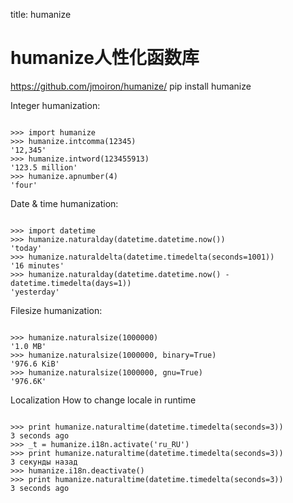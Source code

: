 title: humanize 

#  humanize人性化函数库 
https://github.com/jmoiron/humanize/
pip install humanize

Integer humanization:
```

>>> import humanize
>>> humanize.intcomma(12345)
'12,345'
>>> humanize.intword(123455913)
'123.5 million'
>>> humanize.apnumber(4)
'four'

```
Date & time humanization:
```

>>> import datetime
>>> humanize.naturalday(datetime.datetime.now())
'today'
>>> humanize.naturaldelta(datetime.timedelta(seconds=1001))
'16 minutes'
>>> humanize.naturalday(datetime.datetime.now() - datetime.timedelta(days=1))
'yesterday'

```
Filesize humanization:
```

>>> humanize.naturalsize(1000000)
'1.0 MB'
>>> humanize.naturalsize(1000000, binary=True)
'976.6 KiB'
>>> humanize.naturalsize(1000000, gnu=True)
'976.6K'

```

Localization
How to change locale in runtime
```

>>> print humanize.naturaltime(datetime.timedelta(seconds=3))
3 seconds ago
>>> _t = humanize.i18n.activate('ru_RU')
>>> print humanize.naturaltime(datetime.timedelta(seconds=3))
3 секунды назад
>>> humanize.i18n.deactivate()
>>> print humanize.naturaltime(datetime.timedelta(seconds=3))
3 seconds ago

```
